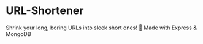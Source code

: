 # URL-Shortener
Shrink your long, boring URLs into sleek short ones! 🚀 Made with Express &amp; MongoDB 
